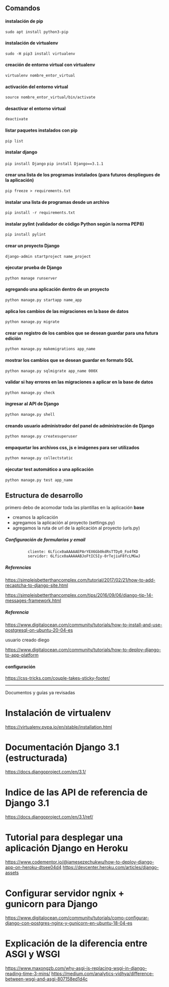 ## Comandos 

#### instalación de pip
`sudo apt install python3-pip` 

#### instalación de virtualenv
`sudo -H pip3 install virtualenv` 

#### creación de entorno virtual con virtualenv
`virtualenv nombre_entor_virtual` 

#### activación del entorno virtual
`source nombre_entor_virtual/bin/activate`

#### desactivar el entorno virtual
`deactivate`

#### listar paquetes instalados con pip
`pip list`

#### instalar django
`pip install Django`
`pip install Django==3.1.1`

#### crear una lista de los programas instalados (para futuros despliegues de la aplicación)
`pip freeze > requirements.txt`

#### instalar una lista de programas desde un archivo
`pip install -r requirements.txt` 

#### instalar pylint (validador de código Python según la norma PEP8)
`pip install pylint`

#### crear un proyecto Django
`django-admin startproject name_project` 

#### ejecutar prueba de Django
`python manage runserver`

#### agregando una aplicación dentro de un proyecto
`python manage.py startapp name_app`

#### aplica los cambios de las migraciones en la base de datos
`python manage.py migrate`

#### crear un registro de los cambios que se desean guardar para una futura edición
`python manage.py makemigrations app_name`

#### mostrar los cambios que se desean guardar en formato SQL
`python manage.py sqlmigrate app_name 000X` 

#### validar si hay errores en las migraciones a aplicar en la base de datos
`python manage.py check`

#### ingresar al API de Django
`python manage.py shell`

#### creando usuario administrador del panel de administración de Django
`python manage.py createsuperuser`

#### empaquetar los archivos css, js e imágenes para ser utilizados
`python manage.py collectstatic`

#### ejecutar test automático a una aplicación
`python manage.py test app_name`



## Estructura de desarrollo

primero debo de acomodar toda las plantillas en la aplicación **base**

- creamos la aplicación
- agregamos la aplicación al proyecto (settings.py)
- agregamos la ruta de url de la aplicación al proyecto (urls.py)



##### Configuración de formularios y email

              cliente: 6Lficx0aAAAAAEPArYEX6Gb0kdRsTTDy0_Fo4fKD
              servidor: 6Lficx0aAAAAABJoFtIC5Iy-0rTejiuF8fcLMGwJ


##### Referencias

https://simpleisbetterthancomplex.com/tutorial/2017/02/21/how-to-add-recaptcha-to-django-site.html

https://simpleisbetterthancomplex.com/tips/2016/09/06/django-tip-14-messages-framework.html

##### Referencia



https://www.digitalocean.com/community/tutorials/how-to-install-and-use-postgresql-on-ubuntu-20-04-es

usuario creado diego

https://www.digitalocean.com/community/tutorials/how-to-deploy-django-to-app-platform



#### configuración

https://css-tricks.com/couple-takes-sticky-footer/



------------------------------------------------------------------------------------------------------------------------------------------------
Documentos y guías ya revisadas

# Instalación de virtualenv
https://virtualenv.pypa.io/en/stable/installation.html

# Documentación Django 3.1 (estructurada)
https://docs.djangoproject.com/en/3.1/

# Indice de las API de referencia de Django 3.1
https://docs.djangoproject.com/en/3.1/ref/

# Tutorial para desplegar una aplicación Django en Heroku
https://www.codementor.io/@jamesezechukwu/how-to-deploy-django-app-on-heroku-dtsee04d4
https://devcenter.heroku.com/articles/django-assets

# Configurar servidor ngnix + gunicorn para Django
https://www.digitalocean.com/community/tutorials/como-configurar-django-con-postgres-nginx-y-gunicorn-en-ubuntu-18-04-es

# Explicación de la diferencia entre ASGI y WSGI
https://www.maxongzb.com/why-asgi-is-replacing-wsgi-in-django-reading-time-3-mins/
https://medium.com/analytics-vidhya/difference-between-wsgi-and-asgi-807158ed1d4c

# 
